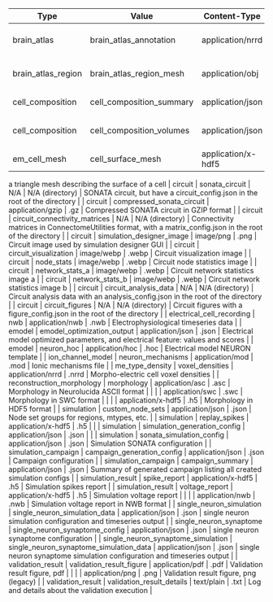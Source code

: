 | Type                                  | Value                                             | Content-Type       | Suffix          | Description                                                                                                 |
| ------------------------------------- | ------------------------------------------------- | ------------------ | --------------- | ----------------------------------------------------------------------------------------------------------- |
| brain_atlas                           | brain_atlas_annotation                            | application/nrrd   | .nrrd           | Brain atlas annotation nrrd volume.                                                                         |
| brain_atlas_region                    | brain_atlas_region_mesh                           | application/obj    | .obj            | Brain atlas region mesh geometry object.                                                                    |
| cell_composition                      | cell_composition_summary                          | application/json   | .json           | Region/mtype/etype densities summary                                                                        |
| cell_composition                      | cell_composition_volumes                          | application/json   | .json           | mtype/etype voxel densities composition                                                                     |
| em_cell_mesh                          | cell_surface_mesh                                 | application/x-hdf5 | .h5             |
a triangle mesh describing the surface of a cell
| circuit                               | sonata_circuit                                    | N/A                | N/A (directory) | SONATA circuit, but have a circuit_config.json in the root of the directory                                 |
| circuit                               | compressed_sonata_circuit                         | application/gzip   | .gz             | Compressed SONATA circuit in GZIP format                                                                    |
| circuit                               | circuit_connectivity_matrices                     | N/A                | N/A (directory) | Connectivity matrices in ConnectomeUtilities format, with a matrix_config.json in the root of the directory |
| circuit                               | simulation_designer_image                         | image/png          | .png            | Circuit image used by simulation designer GUI                                                               |
| circuit                               | circuit_visualization                             | image/webp         | .webp           | Circuit visualization image                                                                                 |
| circuit                               | node_stats                                        | image/webp         | .webp           | Circuit node statistics image                                                                               |
| circuit                               | network_stats_a                                   | image/webp         | .webp           | Circuit network statistics image a                                                                          |
| circuit                               | network_stats_b                                   | image/webp         | .webp           | Circuit network statistics image b                                                                          |
| circuit                               | circuit_analysis_data                             | N/A                | N/A (directory) | Circuit analysis data with an analysis_config.json in the root of the directory                             |
| circuit                               | circuit_figures                                   | N/A                | N/A (directory) | Circuit figures with a figure_config.json in the root of the directory                                      |
| electrical_cell_recording             | nwb                                               | application/nwb    | .nwb            | Electrophysiological timeseries data                                                                        |
| emodel                                | emodel_optimization_output                        | application/json   | .json           | Electrical model optimized parameters, and electrical feature: values and scores                            |
| emodel                                | neuron_hoc                                        | application/hoc    | .hoc            | Electrical model NEURON template                                                                            |
| ion_channel_model                     | neuron_mechanisms                                 | application/mod    | .mod            | Ionic mechanisms file                                                                                       |
| me_type_density                       | voxel_densities                                   | application/nrrd   | .nrrd           | Morpho-electric cell voxel densities                                                                        |
| reconstruction_morphology             | morphology                                        | application/asc    | .asc            | Morphology in Neurolucida ASCII format                                                                      |
|                                       |                                                   | application/swc    | .swc            | Morphology in SWC format                                                                                    |
|                                       |                                                   | application/x-hdf5 | .h5             | Morphology in HDF5 format                                                                                   |
| simulation                            | custom_node_sets                                  | application/json   | .json           | Node set groups for regions, mtypes, etc.                                                                   |
| simulation                            | replay_spikes                                     | application/x-hdf5 | .h5             |                                                                                                             |
| simulation                            | simulation_generation_config                      | application/json   | .json           |                                                                                                             |
| simulation                            | sonata_simulation_config                          | application/json   | .json           | Simulation SONATA configuration                                                                             |
| simulation_campaign                   | campaign_generation_config                        | application/json   | .json           | Campaign configuration                                                                                      |
| simulation_campaign                   | campaign_summary                                  | application/json   | .json           | Summary of generated campaign listing all created simulation configs                                        |
| simulation_result                     | spike_report                                      | application/x-hdf5 | .h5             | Simulation spikes report                                                                                    |
| simulation_result                     | voltage_report                                    | application/x-hdf5 | .h5             | Simulation voltage report                                                                                   |
|                                       |                                                   | application/nwb    | .nwb            | Simulation voltage report in NWB format                                                                     |
| single_neuron_simulation              | single_neuron_simulation_data                     | application/json   | .json           | single neuron simulation configuration and timeseries output                                                |
| single_neuron_synaptome               | single_neuron_synaptome_config                    | application/json   | .json           | single neuron synaptome configuration                                                                       |
| single_neuron_synaptome_simulation    | single_neuron_synaptome_simulation_data           | application/json   | .json           | single neuron synaptome simulation configuration and timeseries output                                      |
| validation_result                     | validation_result_figure                          | application/pdf    | .pdf            | Validation result figure, pdf                                                                               |
|                                       |                                                   | application/png    | .png            | Validation result figure, png (legacy)                                                                      |
| validation_result                     | validation_result_details                         | text/plain         | .txt            | Log and details about the validation execution                                                              |
